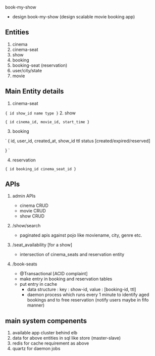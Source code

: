 book-my-show


- design book-my-show (design scalable movie booking app)

## Entities
1. cinema
2. cinema-seat
3. show
4. booking
5. booking-seat (reservation)
6. user/city/state
7. movie


## Main Entity details

1. cinema-seat

`
{
id
show_id
name
type
}
`
2. show

`
{
id
cinema_id,
movie_id,
start_time
}
`

3. booking

`
{
id,
user_id,
created_at,
show_id
ttl
status [created/expired/reserved]

}
`

4. reservation

`
{
id
booking_id
cinema_seat_id
}
`


## APIs
1. admin APIs
   - cinema CRUD
   - movie CRUD
   - show CRUD

2. /show/search
   - paginated apis against pojo like moviename, city, genre etc.

3. /seat_availability [for a show]
   - intersection of cinema_seats and reservation entity

4. /book-seats
   - @Transactional [ACID complaint]
   - make entry in booking and reservation tables
   - put entry in cache
     - data structure :  key : show-id, value : [booking-id, ttl]
     - daemon process which runs every 1 minute to identify aged bookings and to free reservation (notify users maybe in fifo manner)



 ## main system compenents
 1. available app cluster behind elb
 2. data for above entities in sql like store (master-slave)
 3. redis for cache requirement as above
 4. quartz for daemon jobs



 









